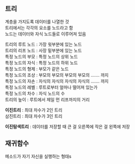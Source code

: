 ## 트리
계층을 가지도록 데이터를 나열한 것  
트리에서는 각각의 요소를 노드라고 함  
노드는 데이터와 자식 노드들로 이루어져 있음  
  
트리의 루트 노드 : 가장 윗부분에 있는 노드  
트리의 리프 노드 : 사장 밑부분에 있는 노드  
특정 노드의 부모 : 특정 노드의 상위 노드  
특정 노드의 자식 : 특정 노드의 하위 노드  
특정 노드의 형제 : 부모가 같은 노드  
특정 노드의 조상 : 부모의 부모의 부모의 부모의 ....... 까지  
특정 노드의 자손 : 자식의 자식의 자식의 자식의 ....... 까지  
특정 노드의 레벨 : 루트로부터 얼마나 떨어져 있는가  
특정 노드의 차수 : 자식 노드의 수  
트리의 높이 : 루트에서 제일 먼 리프까지의 거리  
  
**이진트리** : 최대 차수가 2인 트리  
삼진트리 : 최대 차수가 3인 트리  
  
**이진탐색트리** : 데이터를 저장할 때 큰 걸 오른쪽에 작은 걸 왼쪽에 저장  


## 재귀함수
메소드가 자기 자신을 실행하는 형태s